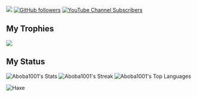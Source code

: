 ![](https://komarev.com/ghpvc/?username=Aboba1001&style=for-the-badge) 
 [![GitHub followers](https://img.shields.io/github/followers/Aboba1001?label=Github%20Followers&style=for-the-badge)](https://github.com/Aboba1001) 
 [![YouTube Channel Subscribers](https://img.shields.io/youtube/channel/subscribers/UCZ-Sv8an8rDTnV-S4Hqncrg?label=Youtube&style=for-the-badge)](https://www.youtube.com/c/RoboaToba)

## My Trophies
![](https://github-trophies.vercel.app/?username=Aboba1001)

## My Status
![Aboba1001's Stats](https://github-readme-stats.vercel.app/api?username=Aboba1001&theme=shades-of-purple&show_icons=true&hide_border=false&count_private=true)
![Aboba1001's Streak](https://github-readme-streak-stats.herokuapp.com/?user=Aboba1001&theme=shades-of-purple&hide_border=false)
![Aboba1001's Top Languages](https://github-readme-stats.vercel.app/api/top-langs/?username=Aboba1001&theme=shades-of-purple&show_icons=true&hide_border=false&layout=compact)

![Haxe]('https://img.shields.io/badge/Haxe-EA8220.svg?style=for-the-badge&logo=Haxe&logoColor=white')
